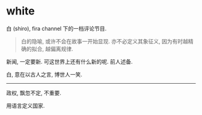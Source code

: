 # white

白 (shiro), fira channel 下的一档评论节目.

> 白的隐喻, 或许不会在故事一开始显现. 亦不必定义其象征义, 因为有时越精确的拟合, 越偏离规律.

新闻, 一定要新. 可这世界上还有什么新的呢. 前人述备.

白, 意在以古人之言, 博世人一笑.

---

政权, 飘忽不定, 不重要. 

用语言定义国家.
